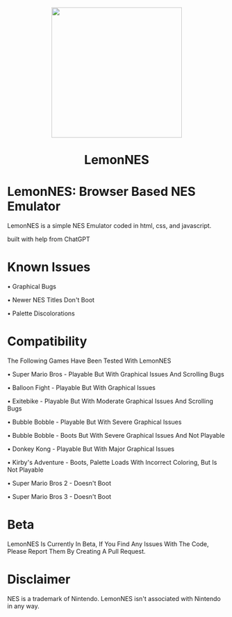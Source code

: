 <h1 align="center">
    <img src="https://avatars.githubusercontent.com/u/229016701?v=4" width="300">
  </a>
  <br><br>
  LemonNES
</h1> 


# LemonNES: Browser Based NES Emulator
LemonNES is a simple NES Emulator coded in html, css, and javascript. 

built with help from ChatGPT

# Known Issues

• Graphical Bugs

• Newer NES Titles Don't Boot

• Palette Discolorations

# Compatibility
The Following Games Have Been Tested With LemonNES

• Super Mario Bros - Playable But With Graphical Issues And Scrolling Bugs

• Balloon Fight - Playable But With Graphical Issues

• Exitebike - Playable But With Moderate Graphical Issues And Scrolling Bugs

• Bubble Bobble - Playable But With Severe Graphical Issues

• Bubble Bobble - Boots But With Severe Graphical Issues And Not Playable

• Donkey Kong - Playable But With Major Graphical Issues

• Kirby's Adventure - Boots, Palette Loads With Incorrect Coloring, But Is Not Playable

• Super Mario Bros 2 - Doesn't Boot

• Super Mario Bros 3 - Doesn't Boot

# Beta
LemonNES Is Currently In Beta, If You Find Any Issues With The Code, Please Report Them By Creating A Pull Request.

# Disclaimer
 NES is a trademark of Nintendo. LemonNES isn't associated with Nintendo in any way.
